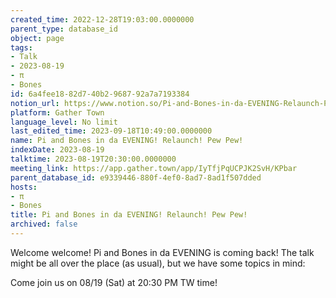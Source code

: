 ```yaml
---
created_time: 2022-12-28T19:03:00.0000000
parent_type: database_id
object: page
tags:
- Talk
- 2023-08-19
- π
- Bones
id: 6a4fee18-82d7-40b2-9687-92a7a7193384
notion_url: https://www.notion.so/Pi-and-Bones-in-da-EVENING-Relaunch-Pew-Pew-6a4fee1882d740b2968792a7a7193384
platform: Gather Town
language_level: No limit
last_edited_time: 2023-09-18T10:49:00.0000000
name: Pi and Bones in da EVENING! Relaunch! Pew Pew!
indexDate: 2023-08-19
talktime: 2023-08-19T20:30:00.0000000
meeting_link: https://app.gather.town/app/IyTfjPqUCPJK2SvH/KPbar
parent_database_id: e9339446-880f-4ef0-8ad7-8ad1f507dded
hosts:
- π
- Bones
title: Pi and Bones in da EVENING! Relaunch! Pew Pew!
archived: false
---
```


Welcome welcome! Pi and Bones in da EVENING is coming back! 
The talk might be all over the place (as usual), but we have some topics in mind:


   
   
   

Come join us on 08/19 (Sat) at 20:30 PM TW time!























